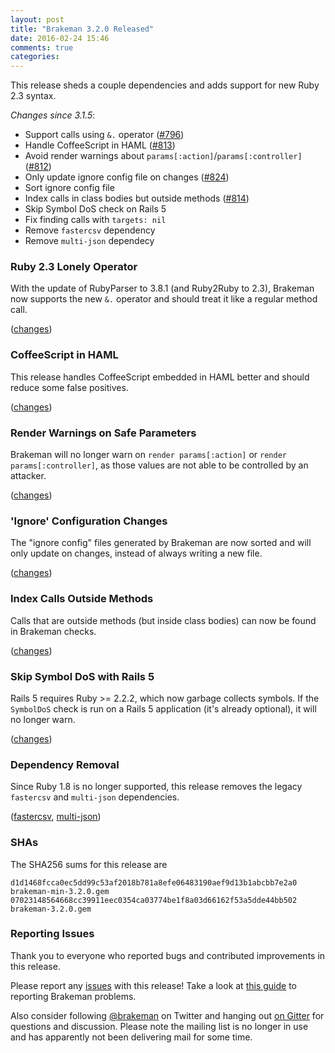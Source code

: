 ```yaml
---
layout: post
title: "Brakeman 3.2.0 Released"
date: 2016-02-24 15:46
comments: true
categories: 
---
```


This release sheds a couple dependencies and adds support for new Ruby 2.3 syntax.

_Changes since 3.1.5_:

* Support calls using `&.` operator ([#796](https://github.com/presidentbeef/brakeman/issues/796))
* Handle CoffeeScript in HAML ([#813](https://github.com/presidentbeef/brakeman/issues/813))
* Avoid render warnings about `params[:action]`/`params[:controller]` ([#812](https://github.com/presidentbeef/brakeman/issues/812))
* Only update ignore config file on changes ([#824](https://github.com/presidentbeef/brakeman/issues/824))
* Sort ignore config file
* Index calls in class bodies but outside methods ([#814](https://github.com/presidentbeef/brakeman/issues/814))
* Skip Symbol DoS check on Rails 5
* Fix finding calls with `targets: nil`
* Remove `fastercsv` dependency
* Remove `multi-json` dependecy

### Ruby 2.3 Lonely Operator

With the update of RubyParser to 3.8.1 (and Ruby2Ruby to 2.3), Brakeman now supports the new `&.` operator and should treat it like a regular method call.

([changes](https://github.com/presidentbeef/brakeman/pull/827))

### CoffeeScript in HAML

This release handles CoffeeScript embedded in HAML better and should reduce some false positives.

([changes](https://github.com/presidentbeef/brakeman/pull/817))

### Render Warnings on Safe Parameters

Brakeman will no longer warn on `render params[:action]` or `render params[:controller]`, as those values are not able to be controlled by an attacker.

([changes](https://github.com/presidentbeef/brakeman/pull/816))

### 'Ignore' Configuration Changes

The "ignore config" files generated by Brakeman are now sorted and will only update on changes, instead of always writing a new file.

([changes](https://github.com/presidentbeef/brakeman/pull/828))

### Index Calls Outside Methods

Calls that are outside methods (but inside class bodies) can now be found in Brakeman checks.

([changes](https://github.com/presidentbeef/brakeman/pull/815))

### Skip Symbol DoS with Rails 5

Rails 5 requires Ruby >= 2.2.2, which now garbage collects symbols. If the `SymbolDoS` check is run on a Rails 5 application (it's already optional), it will no longer warn.

([changes](https://github.com/presidentbeef/brakeman/pull/829))

### Dependency Removal

Since Ruby 1.8 is no longer supported, this release removes the legacy `fastercsv` and `multi-json` dependencies.

([fastercsv](https://github.com/presidentbeef/brakeman/pull/822), [multi-json](https://github.com/presidentbeef/brakeman/pull/818))

### SHAs

The SHA256 sums for this release are

    d1d1468fcca0ec5dd99c53af2018b781a8efe06483190aef9d13b1abcbb7e2a0  brakeman-min-3.2.0.gem
    07023148564668cc39911eec0354ca03774be1f8a03d66162f53a5dde44bb502  brakeman-3.2.0.gem

### Reporting Issues

Thank you to everyone who reported bugs and contributed improvements in this release.

Please report any [issues](https://github.com/presidentbeef/brakeman/issues) with this release! Take a look at [this guide](https://github.com/presidentbeef/brakeman/wiki/How-to-Report-a-Brakeman-Issue) to reporting Brakeman problems.

Also consider following [@brakeman](https://twitter.com/brakeman) on Twitter and hanging out [on Gitter](https://gitter.im/presidentbeef/brakeman) for questions and discussion. Please note the mailing list is no longer in use and has apparently not been delivering mail for some time.
